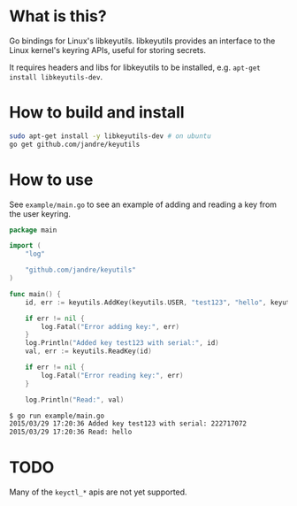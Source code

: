 # What is this?

Go bindings for Linux's libkeyutils. libkeyutils provides an interface to the Linux kernel's 
keyring APIs, useful for storing secrets.

It requires headers and libs for libkeyutils to be installed, e.g. `apt-get install libkeyutils-dev`.

# How to build and install

```bash
sudo apt-get install -y libkeyutils-dev # on ubuntu
go get github.com/jandre/keyutils
````

# How to use

See `example/main.go` to see an example of adding and reading a 
key from the user keyring.

```go
package main

import (
	"log"

	"github.com/jandre/keyutils"
)

func main() {
	id, err := keyutils.AddKey(keyutils.USER, "test123", "hello", keyutils.KEY_SPEC_USER_KEYRING)

	if err != nil {
		log.Fatal("Error adding key:", err)
	}
	log.Println("Added key test123 with serial:", id)
	val, err := keyutils.ReadKey(id)

	if err != nil {
		log.Fatal("Error reading key:", err)
	}

	log.Println("Read:", val)
```

```bash
$ go run example/main.go
2015/03/29 17:20:36 Added key test123 with serial: 222717072
2015/03/29 17:20:36 Read: hello
```

# TODO
Many of the `keyctl_*` apis are not yet supported.
